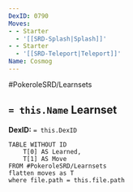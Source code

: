 ```yaml
---
DexID: 0790
Moves:
- - Starter
  - '[[SRD-Splash|Splash]]'
- - Starter
  - '[[SRD-Teleport|Teleport]]'
Name: Cosmog
---
```


#PokeroleSRD/Learnsets

## `= this.Name` Learnset

**DexID:** `= this.DexID`

```dataview
TABLE WITHOUT ID
    T[0] AS Learned,
    T[1] AS Move
FROM #PokeroleSRD/Learnsets
flatten moves as T
where file.path = this.file.path
```
